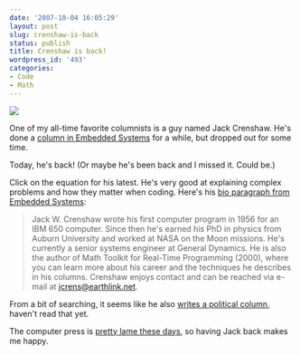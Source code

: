 ```yaml
---
date: '2007-10-04 16:05:29'
layout: post
slug: crenshaw-is-back
status: publish
title: Crenshaw is back!
wordpress_id: '493'
categories:
- Code
- Math
---
```





[![](http://www.phfactor.net/wp-pics/cren-norm-wpa.jpg)](http://www.embedded.com/columns/programmerstoolbox/202102663?printable=true)


One of my all-time favorite columnists is a guy named Jack Crenshaw. He's done a [column in Embedded Systems](http://www.embedded.com/columns/archive/?content_type=pt) for a while, but dropped out for some time.

Today, he's back! (Or maybe he's been back and I missed it. Could be.)

Click on the equation for his latest. He's very good at explaining complex problems and how they matter when coding. Here's his [bio paragraph from Embedded Systems](http://www.embedded.com/staff/jackc.htm):


> Jack W. Crenshaw wrote his first computer program in 1956 for an IBM 650 computer. Since then he's earned his PhD in physics from Auburn University and worked at NASA on the Moon missions. He's currently a senior systems engineer at General Dynamics. He is also the author of Math Toolkit for Real-Time Programming (2000), where you can learn more about his career and the techniques he describes in his columns. Crenshaw enjoys contact and can be reached via e-mail at jcrens@earthlink.net.


From a bit of searching, it seems like he also [writes a political column](http://www.renewamerica.us/columns/crenshaw), haven't read that yet.

The computer press is [pretty lame these days](http://www.hubbard-software.com/software_oxygen_blog/2006/06/10/the-end-of-an-era/), so having Jack back makes me happy.
